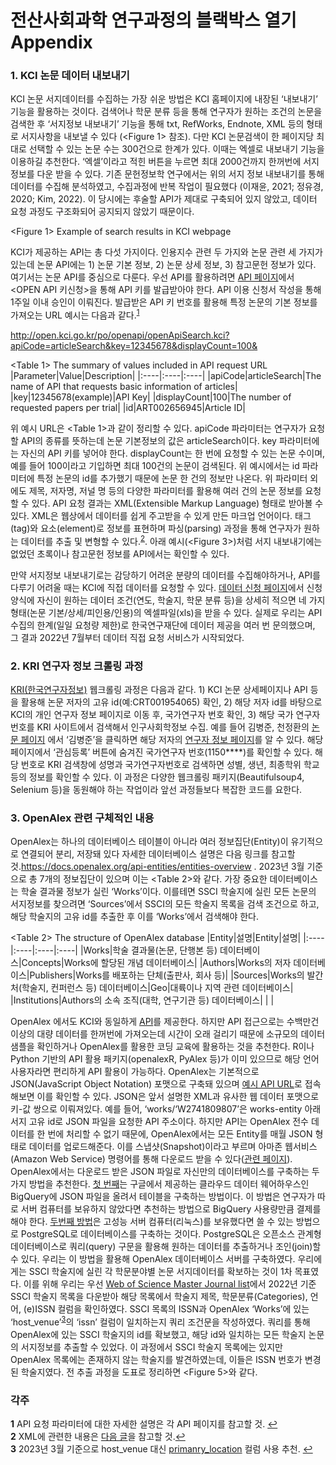 # 전산사회과학 연구과정의 블랙박스 열기 Appendix

 ### 1. KCI 논문 데이터 내보내기
 KCI 논문 서지데이터를 수집하는 가장 쉬운 방법은 KCI 홈페이지에 내장된 ‘내보내기’ 기능을 활용하는 것이다. 검색어나 학문 분류 등을 통해 연구자가 원하는 조건의 논문을 검색한 후 ‘서지정보 내보내기’ 기능을 통해 txt, RefWorks, Endnote, XML 등의 형태로 서지사항을 내보낼 수 있다 (<Figure 1> 참조). 다만  KCI 논문검색이 한 페이지당 최대로 선택할 수 있는 논문 수는 300건으로 한계가 있다. 이때는 엑셀로 내보내기 기능을 이용하길 추천한다. ‘엑셀’이라고 적힌 버튼을 누르면 최대 2000건까지 한꺼번에 서지 정보를 다운 받을 수 있다. 기존 문헌정보학 연구에서는 위의 서지 정보 내보내기를 통해 데이터를 수집해 분석하였고, 수집과정에 반복 작업이 필요했다 (이재윤, 2021; 정유경, 2020; Kim, 2022). 이 당시에는 후술할 API가 제대로 구축되어 있지 않았고, 데이터 요청 과정도 구조화되어 공지되지 않았기 때문이다.

\<Figure 1\> Example of search results in KCI webpage

 KCI가 제공하는 API는 총 다섯 가지이다. 인용지수 관련 두 가지와 논문 관련 세 가지가 있는데 논문 API에는 1) 논문 기본 정보, 2) 논문 상세 정보, 3) 참고문헌 정보가 있다. 여기서는 논문 API를 중심으로 다룬다. 우선 API를 활용하려면 [API 페이지](https://www.kci.go.kr/kciportal/po/openapi/openApiList.kci)에서 <OPEN API 키신청>을 통해 API 키를 발급받아야 한다. API 이용 신청서 작성을 통해 1주일 이내 승인이 이뤄진다. 발급받은 API 키 번호를 활용해 특정 논문의 기본 정보를 가져오는 URL 예시는 다음과 같다.<sup id="a1">[1](#f1)</sup>

http://open.kci.go.kr/po/openapi/openApiSearch.kci?apiCode=articleSearch&key=12345678&displayCount=100&  

\<Table 1\> The summary of values included in API request URL
|Parameter|Value|Description|
|:----|:----|:----|
|apiCode|articleSearch|The name of API that requests basic information of articles|
|key|12345678(example)|API Key|
|displayCount|100|The number of requested papers per trial|
|id|ART002656945|Article ID|

위 예시 URL은 <Table 1>과 같이 정리할 수 있다. apiCode 파라미터는 연구자가 요청할 API의 종류를 뜻하는데 논문 기본정보의 값은 articleSearch이다. key 파라미터에는 자신의 API 키를 넣어야 한다. displayCount는 한 번에 요청할 수 있는 논문 수이며, 예를 들어 100이라고 기입하면 최대 100건의 논문이 검색된다. 위 예시에서는 id 파라미터에 특정 논문의 id를 추가했기 때문에 논문 한 건의 정보만 나온다. 위 파라미터 외에도 제목, 저자명, 저널 명 등의 다양한 파라미터를 활용해 여러 건의 논문 정보를 요청할 수 있다. API 요청 결과는 XML(Extensible Markup Language) 형태로 받아볼 수 있다. XML은 웹상에서 데이터를 쉽게 주고받을 수 있게 만든 마크업 언어이다. 태그(tag)와 요소(element)로 정보를 표현하며 파싱(parsing) 과정을 통해 연구자가 원하는 데이터를 추출 및 변형할 수 있다.<sup id="a2">[2](#f1)</sup>. 아래 예시(<Figure 3>)처럼 서지 내보내기에는 없었던 초록이나 참고문헌 정보를 API에서는 확인할 수 있다.

만약 서지정보 내보내기로는 감당하기 어려운 분량의 데이터를 수집해야하거나, API를 다루기 어려울 때는 KCI에 직접 데이터를 요청할 수 있다. [데이터 신청 페이지](https://www.kci.go.kr/kciportal/po/openapi/openReqDataList.kci)에서 신청 양식에 자신이 원하는 데이터 조건(연도, 학술지, 학문 분류 등)을 상세히 적으면 네 가지 형태(논문 기본/상세/피인용/인용)의 엑셀파일(xls)을 받을 수 있다. 실제로 우리는 API 수집의 한계(일일 요청량 제한)로 한국연구재단에 데이터 제공을 여러 번 문의했으며, 그 결과 2022년 7월부터 데이터 직접 요청 서비스가 시작되었다.

### 2. KRI 연구자 정보 크롤링 과정
[KRI(한국연구자정보)](https://www.kri.go.kr/kri2) 웹크롤링 과정은 다음과 같다. 1) KCI 논문 상세페이지나 API 등을 활용해 논문 저자의 고유 id(예:CRT001954065) 확인, 2) 해당 저자 id를 바탕으로 KCI의 개인 연구자 정보 페이지로 이동 후, 국가연구자 번호 확인, 3) 해당 국가 연구자번호를 KRI 사이트에서 검색해서 인구사회학정보 수집. 예를 들어 김병준, 천정환의 [논문 페이지](https://www.kci.go.kr/kciportal/ci/sereArticleSearch/ciSereArtiView.kci?sereArticleSearchBean.artiId=ART002647202) 
에서 ‘김병준’을 클릭하면 해당 저자의 [연구자 정보 페이지](https://www.kci.go.kr/kciportal/po/citationindex/poCretDetail.kci?citationBean.cretId=CRT001954065)를 알 수 있다. 해당 페이지에서 ‘관심등록’ 버튼에 숨겨진 국가연구자 번호(1150****)를 확인할 수 있다. 해당 번호로 KRI 검색창에 성명과 국가연구자번호로 검색하면 성별, 생년, 최종학위 학교 등의 정보를 확인할 수 있다. 이 과정은 다양한 웹크롤링 패키지(Beautifulsoup4, Selenium 등)을 동원해야 하는 작업이라 앞선 과정들보다 복잡한 코드를 요한다.

### 3. OpenAlex 관련 구체적인 내용
 OpenAlex는 하나의 데이터베이스 테이블이 아니라 여러 정보집단(Entity)이 유기적으로 연결되어 분리, 저장돼 있다 자세한 데이터베이스 설명은 다음 링크를 참고할 것.https://docs.openalex.org/api-entities/entities-overview
. 2023년 3월 기준으로 총 7개의 정보집단이 있으며 이는 <Table 2>와 같다. 가장 중요한 데이터베이스는 학술 결과물 정보가 실린 ‘Works’이다. 이를테면 SSCI 학술지에 실린 모든 논문의 서지정보를 찾으려면 ‘Sources’에서 SSCI의 모든 학술지 목록을 검색 조건으로 하고, 해당 학술지의 고유 id를 추출한 후 이를 ‘Works’에서 검색해야 한다.

\<Table 2\> The structure of OpenAlex database
|Entity|설명|Entity|설명|
|:----|:----|:----|:----|
|Works|학술 결과물(논문, 단행본 등) 데이터베이스|Concepts|Works에 할당된 개념 데이터베이스|
|Authors|Works의 저자 데이터베이스|Publishers|Works를 배포하는 단체(출판사, 회사 등)|
|Sources|Works의 발간처(학술지, 컨퍼런스 등) 데이터베이스|Geo|대륙이나 지역 관련 데이터베이스|
|Institutions|Authors의 소속 조직(대학, 연구기관 등) 데이터베이스| | |

 OpenAlex 에서도 KCI와 동일하게 [API](https://docs.openalex.org/how-to-use-the-api/api-overview)를 제공한다. 하지만 API 접근으로는 수백만건 이상의 대량 데이터를 한꺼번에 가져오는데 시간이 오래 걸리기 때문에 소규모의 데이터 샘플을 확인하거나 OpenAlex를 활용한 코딩 교육에 활용하는 것을 추천한다. R이나 Python 기반의 API 활용 패키지(openalexR, PyAlex 등)가 이미 있으므로 해당 언어 사용자라면 편리하게 API 활용이 가능하다. OpenAlex는 기본적으로 JSON(JavaScript Object Notation) 포맷으로 구축돼 있으며 [예시 API URL](https://api.openalex.org/works/W2741809807)로 접속해보면 이를 확인할 수 있다. JSON은 앞서 설명한 XML과 유사한 웹 데이터 포맷으로 키-값 쌍으로 이뤄져있다. 예를 들어, ‘works/‘W2741809807’은 works-entity 아래 서지 고유 id로 JSON 파일을 요청한 API 주소이다. 
 하지만 API는 OpenAlex 전수 데이터를 한 번에 처리할 수 없기 때문에, OpenAlex에서는 모든 Entity를 매월 JSON 형태로 데이터를 업로드해준다. 이를 스냅샷(Snapshot)이라고 부르며 아마존 웹서비스(Amazon Web Service) 명령어를 통해 다운로드 받을 수 있다([관련 페이지](https://docs.openalex.org/download-all-data/download-to-your-machine)). OpenAlex에서는 다운로드 받은 JSON 파일로 자신만의 데이터베이스를 구축하는 두 가지 방법을 추천한다. [첫 번째](https://docs.openalex.org/download-all-data/upload-to-your-database/load-to-a-data-warehouse)는 구글에서 제공하는 클라우드 데이터 웨어하우스인 BigQuery에 JSON 파일을 올려서 테이블을 구축하는 방법이다. 이 방법은 연구자가 따로 서버 컴퓨터를 보유하지 않았다면 추천하는 방법으로 BigQuery 사용량만큼 결제를 해야 한다. [두번째 방법](https://docs.openalex.org/download-all-data/upload-to-your-database/load-to-a-relational-database)은 고성능 서버 컴퓨터(리눅스)를 보유했다면 쓸 수 있는 방법으로 PostgreSQL로 데이터베이스를 구축하는 것이다. PostgreSQL은 오픈소스 관계형 데이터베이스로 쿼리(query) 구문을 활용해 원하는 데이터를 추출하거나 조인(join)할 수 있다. 우리는 이 방법을 활용해 OpenAlex 데이터베이스 서버를 구축하였다.
 우리에게는 SSCI 학술지에 실린 각 학문분야별 논문 서지데이터를 확보하는 것이 1차 목표였다. 이를 위해 우리는 우선 [Web of Science Master Journal list](https://mjl.clarivate.com/collection-list-downloads)에서 2022년 기준 SSCI 학술지 목록을 다운받아 해당 목록에서 학술지 제목, 학문분류(Categories), 언어, (e)ISSN 컬럼을 확인하였다. SSCI 목록의 ISSN과 OpenAlex ‘Works’에 있는 ‘host_venue’<sup id="a3">[3](#f1)</sup>의 ‘issn’ 컬럼이 일치하는지 쿼리 조건문을 작성하였다. 쿼리를 통해 OpenAlex에 있는 SSCI 학술지의 id를 확보했고, 해당 id와 일치하는 모든 학술지 논문의 서지정보를 추출할 수 있었다. 이 과정에서 SSCI 학술지 목록에는 있지만 OpenAlex 목록에는 존재하지 않는 학술지를 발견하였는데, 이들은 ISSN 번호가 변경된 학술지였다. 전 추출 과정을 도표로 정리하면 <Figure 5>와 같다. 

### 각주
<b id="f1">1</b> API 요청 파라미터에 대한 자세한 설명은 각 API 페이지를 참고할 것. [↩](#a1)  
<b id="f2">2</b> XML에 관련한 내용은 [다음 글](https://www.webzineriks.or.kr/post/디지털-인문학-연구를-위한-공공데이터-활용-2-김병준)을 참고할 것.[↩](#a2)  
<b id="f3">3</b> 2023년 3월 기준으로 host_venue 대신 [primanry_location](https://docs.openalex.org/api-entities/works/work-object#primary_location) 컬럼 사용 추천. [↩](#a3)